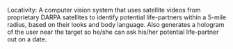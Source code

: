 Locativity:
A computer vision system that uses satellite videos from proprietary DARPA satellites to identify potential life-partners within a 5-mile radius, based on their looks and body language. Also generates a hologram of the user near the target so he/she can ask his/her potential life-partner out on a date.
